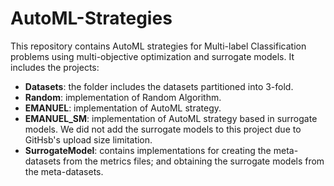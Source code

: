 # AutoML-Strategies

This repository contains AutoML strategies for Multi-label Classification problems using multi-objective optimization and surrogate models. It includes the projects:
* **Datasets**: the folder includes the datasets partitioned into 3-fold.
* **Random**: implementation of Random Algorithm.
* **EMANUEL**: implementation of AutoML strategy.
* **EMANUEL_SM**: implementation of AutoML strategy based in surrogate models. We did not add the surrogate models to this project due to GitHsb's upload size limitation.
* **SurrogateModel**: contains implementations for creating the meta-datasets from the metrics files; and obtaining the surrogate models from the meta-datasets.
